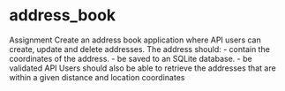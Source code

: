 # address_book
Assignment Create an address book application where API users can create, update and delete addresses. The address should: - contain the coordinates of the address. - be saved to an SQLite database. - be validated API Users should also be able to retrieve the addresses that are within a given distance and location coordinates
